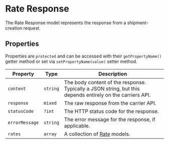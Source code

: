 # Rate Response
The Rate Response model represents the response from a shipment-creation request.

## Properties
Properties are `protected` and can be accessed with their `getPropertyName()` getter method or set via `setPropertyName(value)` setter method.

| Property              | Type          | Description
| --------------------- | ------------- | --------------------------------- |
| `content`             | `string`      | The body content of the response. Typically a JSON string, but this depends entirely on the carriers API.
| `response`            | `mixed`       | The raw response from the carrier API.
| `statusCode`          | `?int`        | The HTTP status code for the response.
| `errorMessage`        | `string`      | The error message for the response, if applicable.
| `rates`               | `array`       | A collection of [Rate](docs:models/rate) models.

